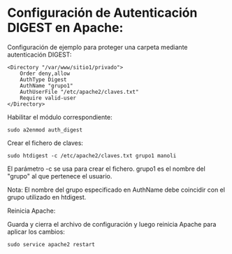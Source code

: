 # Configuración de Autenticación DIGEST en Apache:

Configuración de ejemplo para proteger una carpeta mediante autenticación DIGEST:

```
<Directory "/var/www/sitio1/privado">
    Order deny,allow
    AuthType Digest
    AuthName "grupo1"
    AuthUserFile "/etc/apache2/claves.txt"
    Require valid-user
</Directory>
```

Habilitar el módulo correspondiente:

```
sudo a2enmod auth_digest
```

Crear el fichero de claves:

```
sudo htdigest -c /etc/apache2/claves.txt grupo1 manoli
```

El parámetro -c se usa para crear el fichero. grupo1 es el nombre del "grupo" al que pertenece el usuario.

Nota: El nombre del grupo especificado en AuthName debe coincidir con el grupo utilizado en htdigest.

Reinicia Apache:

Guarda y cierra el archivo de configuración y luego reinicia Apache para aplicar los cambios:

```
sudo service apache2 restart
```
